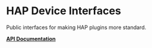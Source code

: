 # HAP Device Interfaces

Public interfaces for making HAP plugins more standard.

[**API Documentation**](docs/README.md)
